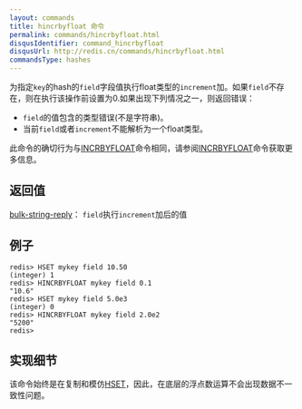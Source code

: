 ```yaml
---
layout: commands
title: hincrbyfloat 命令
permalink: commands/hincrbyfloat.html
disqusIdentifier: command_hincrbyfloat
disqusUrl: http://redis.cn/commands/hincrbyfloat.html
commandsType: hashes
---
```


为指定`key`的hash的`field`字段值执行float类型的`increment`加。如果`field`不存在，则在执行该操作前设置为0.如果出现下列情况之一，则返回错误：

* `field`的值包含的类型错误(不是字符串)。
* 当前`field`或者`increment`不能解析为一个float类型。

此命令的确切行为与[INCRBYFLOAT](/commands/incrbyfloat.html)命令相同，请参阅[INCRBYFLOAT](/commands/incrbyfloat.html)命令获取更多信息。

## 返回值

[bulk-string-reply](/topics/protocol.html#bulk-string-reply)：
`field`执行`increment`加后的值

## 例子

	redis> HSET mykey field 10.50
	(integer) 1
	redis> HINCRBYFLOAT mykey field 0.1
	"10.6"
	redis> HSET mykey field 5.0e3
	(integer) 0
	redis> HINCRBYFLOAT mykey field 2.0e2
	"5200"
	redis> 

## 实现细节

该命令始终是在复制和模仿[HSET](/commands/hset.html)，因此，在底层的浮点数运算不会出现数据不一致性问题。
